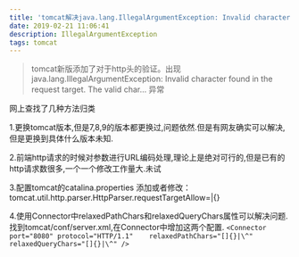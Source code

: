 ```yaml
---
title: 'tomcat解决java.lang.IllegalArgumentException: Invalid character异常'
date: 2019-02-21 11:06:41
description: IllegalArgumentException
tags: tomcat
---
```


>tomcat新版添加了对于http头的验证。出现java.lang.IllegalArgumentException: Invalid character found in the request target. The valid char... 异常

网上查找了几种方法归类

1.更换tomcat版本,但是7,8,9的版本都更换过,问题依然.但是有网友确实可以解决,但是更换到具体什么版本未知.

2.前端http请求的时候对参数进行URL编码处理,理论上是绝对可行的,但是已有的http请求数很多,一个一个修改工作量大.未试

3.配置tomcat的catalina.properties 添加或者修改： tomcat.util.http.parser.HttpParser.requestTargetAllow=|{}

4.使用Connector中relaxedPathChars和relaxedQueryChars属性可以解决问题.找到tomcat/conf/server.xml,在Connector中增加这两个配置.
`<Connector port="8080" protocol="HTTP/1.1"    relaxedPathChars="[]{}|\^" relaxedQueryChars="[]{}|\^" />`